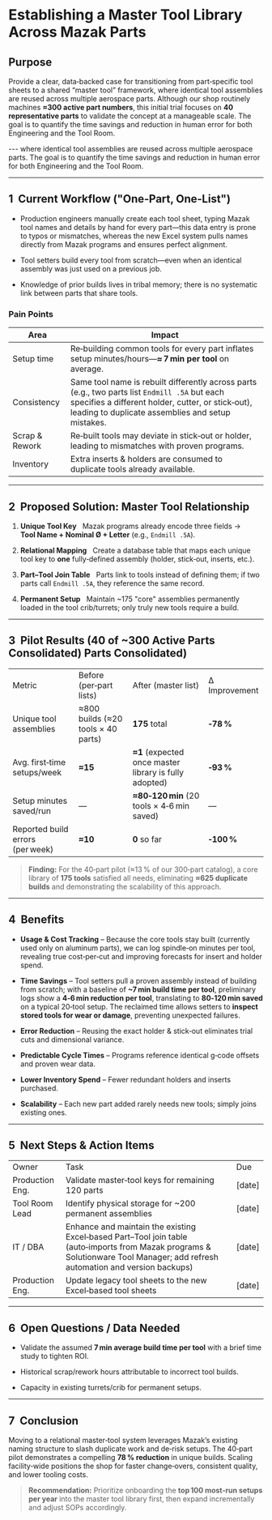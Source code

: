 # Establishing a Master Tool Library Across Mazak Parts

## Purpose

Provide a clear, data‑backed case for transitioning from part‑specific tool sheets to a shared “master tool” framework, where identical tool assemblies are reused across multiple aerospace parts. Although our shop routinely machines **≈300 active part numbers**, this initial trial focuses on **40 representative parts** to validate the concept at a manageable scale. The goal is to quantify the time savings and reduction in human error for both Engineering and the Tool Room.

--- where identical tool assemblies are reused across multiple aerospace parts. The goal is to quantify the time savings and reduction in human error for both Engineering and the Tool Room.

---

## 1  Current Workflow ("One‑Part, One‑List")

- Production engineers manually create each tool sheet, typing Mazak tool names and details by hand for every part—this data entry is prone to typos or mismatches, whereas the new Excel system pulls names directly from Mazak programs and ensures perfect alignment.
    
- Tool setters build every tool from scratch—even when an identical assembly was just used on a previous job.
    
- Knowledge of prior builds lives in tribal memory; there is no systematic link between parts that share tools.
    

### Pain Points

|Area|Impact|
|---|---|
|Setup time|Re‑building common tools for every part inflates setup minutes/hours—**≈ 7 min per tool** on average.|
|Consistency|Same tool name is rebuilt differently across parts (e.g., two parts list `Endmill .5A` but each specifies a different holder, cutter, or stick‑out), leading to duplicate assemblies and setup mistakes.|
|Scrap & Rework|Re‑built tools may deviate in stick‑out or holder, leading to mismatches with proven programs.|
|Inventory|Extra inserts & holders are consumed to duplicate tools already available.|

---

## 2  Proposed Solution: Master Tool Relationship

1. **Unique Tool Key**   Mazak programs already encode three fields → **Tool Name + Nominal Ø + Letter** (e.g., `Endmill .5A`).
    
2. **Relational Mapping**   Create a database table that maps each unique tool key to **one** fully‑defined assembly (holder, stick‑out, inserts, etc.).
    
3. **Part–Tool Join Table**   Parts link to tools instead of defining them; if two parts call `Endmill .5A`, they reference the same record.
    
4. **Permanent Setup**   Maintain ~175 "core" assemblies permanently loaded in the tool crib/turrets; only truly new tools require a build.
    

---

## 3  Pilot Results (40 of ~300 Active Parts Consolidated) Parts Consolidated)

|   |   |   |   |
|---|---|---|---|
|Metric|Before (per‑part lists)|After (master list)|Δ Improvement|
|Unique tool assemblies|≈800 builds (≈20 tools × 40 parts)|**175** total|**‑78 %**|
|Avg. first‑time setups/week|**≈15**|**≈1** (expected once master library is fully adopted)|**‑93 %**|
|Setup minutes saved/run|—|**≈80‑120 min** (20 tools × 4‑6 min saved)|—|
|Reported build errors (per week)|**≈10**|**0** so far|**‑100 %**|

> **Finding:** For the 40‑part pilot (≈13 % of our 300‑part catalog), a core library of **175 tools** satisfied all needs, eliminating **≈625 duplicate builds** and demonstrating the scalability of this approach.

---

## 4  Benefits

- **Usage & Cost Tracking** – Because the core tools stay built (currently used only on aluminum parts), we can log spindle‑on minutes per tool, revealing true cost‑per‑cut and improving forecasts for insert and holder spend.
    
- **Time Savings** – Tool setters pull a proven assembly instead of building from scratch; with a baseline of **~7 min build time per tool**, preliminary logs show a **4‑6 min reduction per tool**, translating to **80‑120 min saved** on a typical 20‑tool setup. The reclaimed time allows setters to **inspect stored tools for wear or damage**, preventing unexpected failures.
    
- **Error Reduction** – Reusing the exact holder & stick‑out eliminates trial cuts and dimensional variance.
    
- **Predictable Cycle Times** – Programs reference identical g‑code offsets and proven wear data.
    
- **Lower Inventory Spend** – Fewer redundant holders and inserts purchased.
    
- **Scalability** – Each new part added rarely needs new tools; simply joins existing ones.
    

---

## 5  Next Steps & Action Items

|   |   |   |
|---|---|---|
|Owner|Task|Due|
|Production Eng.|Validate master‑tool keys for remaining 120 parts|[date]|
|Tool Room Lead|Identify physical storage for ~200 permanent assemblies|[date]|
|IT / DBA|Enhance and maintain the existing Excel‑based Part–Tool join table (auto‑imports from Mazak programs & Solutionware Tool Manager; add refresh automation and version backups)|[date]|
|Production Eng.|Update legacy tool sheets to the new Excel‑based tool sheets|[date]|

---

## 6  Open Questions / Data Needed

- Validate the assumed **7 min average build time per tool** with a brief time study to tighten ROI.
    
- Historical scrap/rework hours attributable to incorrect tool builds.
    
- Capacity in existing turrets/crib for permanent setups.
    

---

## 7  Conclusion

Moving to a relational master‑tool system leverages Mazak’s existing naming structure to slash duplicate work and de‑risk setups. The 40‑part pilot demonstrates a compelling **78 % reduction** in unique builds. Scaling facility‑wide positions the shop for faster change‑overs, consistent quality, and lower tooling costs.

> **Recommendation:** Prioritize onboarding the **top 100 most‑run setups per year** into the master tool library first, then expand incrementally and adjust SOPs accordingly.